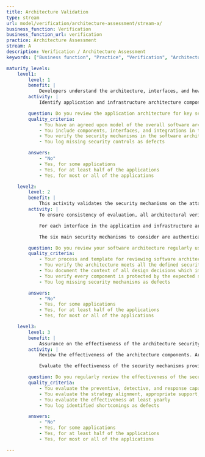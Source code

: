 ```yaml
---
title: Architecture Validation
type: stream
url: model/verification/architecture-assessment/stream-a/
business_function: Verification
business_function_url: verification
practice: Architecture Assessment
stream: A
description: Verification / Architecture Assessment
keywords: ["Business function", "Practice", "Verification", "Architecture Assessment"]

maturity_levels:
    level1:
        level: 1
        benefit: |
            Developers understand the architecture, interfaces, and how to secure them.
        activity: |
            Identify application and infrastructure architecture components. Create a simplified view of the overall architecture and list identified threats and key security objectives. Do this based on project artifacts such as high-level requirements and design documents, interviews with technical staff, or module-level review of the code base. Identify the infrastructure components. These are all the systems, components and libraries (including SDKs) that are not specific to the application, but provide direct support to use or manage the application(s) in the organisation. From the architecture view, analyze each component in terms of its accessibility of the interfaces from authorized users, anonymous users, operators, application-specific roles, etc. For each interface, note any security-related functionality and check the model for design-level consistency for how interfaces with similar access are secured. From the architecture view, verify that existing mechanisms cover the identified threats and key security objectives.

        question: Do you review the application architecture for key security objectives and threats on an ad-hoc basis?
        quality_criteria:
            - You have an agreed upon model of the overall software architecture
            - You include components, interfaces, and integrations in the architecture model
            - You verify the security mechanisms in the software architecture cover the key security objectives and threats
            - You log missing security controls as defects

        answers:
            - "No"
            - Yes, for some applications
            - Yes, for at least half of the applications
            - Yes, for most or all of the applications

    level2:
        level: 2
        benefit: |
            This activity validates the security mechanisms on the attack surface of the software and infrastructure architecture using formalized method and structured validation.
        activity: |
            To ensure consistency of evaluation, all architectural verifications must be similarly structured and leverage a shared, formalized methodology. The security and architecture group can build upon common architectural focus areas and review guidelines from a number of industry standard bodies, such as NIST or CIS, to codify and publish a standardized internal review methodology. Where possible, automatic verification and enforcement of established architectural governance rules should be integrated into the development pipeline to detect deviations or regressions as early as possible.

            For each interface in the application and infrastructure architecture, formally iterate through the list of security mechanisms and analyze the system for their provision. Perform this type of analysis on both internal interfaces, e.g. between tiers, as well as external ones, e.g. those comprising the attack surface and do so in a structured manner.

            The six main security mechanisms to consider are authentication, user access management, input validation, output encoding, error handling, and logging. Where relevant, also consider the mechanisms of cryptography or privacy. For each interface, determine where in the system design each mechanism is provided. Review the documented threats and key security objectives, and note any missing or unclear features as findings. Identify and validate the high-risk design decisions made as part of the architecture. Conduct analysis to update the findings based on changes made during the development cycle.

        question: Do you review your software architecture regularly using an agreed upon methodology?
        quality_criteria:
            - Your process and template for reviewing software architectures is aligned with your organization’s risk tolerance
            - You verify the architecture meets all the defined security requirements
            - You document the context of all design decisions which impact security
            - You verify every component is protected by the expected security mechanisms (e.g., authentication, authorization, logging)
            - You log missing security mechanisms as defects

        answers:
            - "No"
            - Yes, for some applications
            - Yes, for at least half of the applications
            - Yes, for most or all of the applications

    level3:
        level: 3
        benefit: |
            Assurance on the effectiveness of the architecture security mechanisms in terms of strategy alignment, appropriate support, and scalability.
        activity: |
            Review the effectiveness of the architecture components. Are the architecture security mechanisms well implemented? For each of the application and infrastructure components, review their effectiveness to secure the application.

            Evaluate the effectiveness of the security mechanisms provided by the components in terms of identification, protection, detection, response, and recovery of security or privacy issues. Review their effectiveness in terms of strategy alignment, appropriate support, and scalability. Feed any findings back into the Security Architecture practice.

        question: Do you regularly review the effectiveness of the security controls?
        quality_criteria:
            - You evaluate the preventive, detective, and response capabilities of security controls
            - You evaluate the strategy alignment, appropriate support, and scalability of security controls
            - You evaluate the effectiveness at least yearly
            - You log identified shortcomings as defects

        answers:
            - "No"
            - Yes, for some applications
            - Yes, for at least half of the applications
            - Yes, for most or all of the applications

---
```

